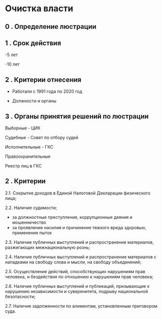 # Очистка власти

## 0 . Определение люстрации

## 1 . Срок действия 

-5 лет

-10 лет

## 2 . Критерии отнесения

- Работали с 1991 года по 2020 год

- Должности и органы

## 3 . Органы принятия решений по люстрации

Выборные - ЦИК

Судебные - Совет по отбору судей

Исполнительные - ГКС

Правоохранительные

Реестр лиц в ГКС

## 2 . Критерии

2.1. Сокрытие доходов в Единой Налоговой Декларации физического лица;

2.2. Наличие судимости;
-  за должностные преступления, коррупционные деяния и мошенничество
- за проявление насилия и причинение тяжкого вреда здоровью, применение пыток

2.3. Наличие публичных выступлений и распространение материалов, разжигающих межнациональную рознь;

2.4. Наличие публичных выступлений и распространение материалов с нападками на свободу слова и  мысли, на свободу объединений;

2.5. Осуществление действий, способствующих нарушениям прав человека, и бездействия по отношению к нарушениям прав человека;

2.6. Наличие публичных выступлений и публикаций, призывающие к нарушению независимости и суверенитета, подрыву национальной безопасности;

2.7. Наличие задолженности по алиментам, установленным приговором суда.


